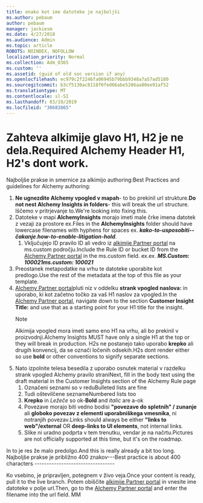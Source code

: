 ```yaml
---
title: enako kot ime datoteke je najboljši
ms.author: pebaum
author: pebaum
manager: jackiesm
ms.date: 4/27/2018
ms.audience: Admin
ms.topic: article
ROBOTS: NOINDEX, NOFOLLOW
localization_priority: Normal
ms.collection: Adm_O365
ms.custom: ''
ms.assetid: (guid of old soc version if any)
ms.openlocfilehash: ec979c2f2246fa06945b79bbb9348a7a57ad5180
ms.sourcegitcommit: b3cf5130ac8118f0fed66abe5286aa80ee91af52
ms.translationtype: MT
ms.contentlocale: sl-SI
ms.lasthandoff: 03/19/2019
ms.locfileid: "30683865"
---
```

# <a name="required-alchemy-header-h1-h2s-dont-work"></a><span data-ttu-id="9bbc7-102">Zahteva alkimije glavo H1, H2 je ne dela.</span><span class="sxs-lookup"><span data-stu-id="9bbc7-102">Required Alchemy Header H1, H2's dont work.</span></span>
<span data-ttu-id="9bbc7-103">Najboljše prakse in smernice za alkimijo authoring:</span><span class="sxs-lookup"><span data-stu-id="9bbc7-103">Best Practices and guidelines for Alchemy authoring:</span></span>

1. <span data-ttu-id="9bbc7-104">**Ne ugnezdite Alchemy vpogled v mapah**- to bo prekinil url strukture.</span><span class="sxs-lookup"><span data-stu-id="9bbc7-104">**Do not nest Alchemy Insights in folders**- this will break the url structure.</span></span> <span data-ttu-id="9bbc7-105">Iščemo v pritrjevanje to.</span><span class="sxs-lookup"><span data-stu-id="9bbc7-105">We're looking into fixing this.</span></span>
1. <span data-ttu-id="9bbc7-106">Datoteke v mapi **AlchemyInsights** morajo imeti male črke imena datotek z vezaji za prostore ex.</span><span class="sxs-lookup"><span data-stu-id="9bbc7-106">Files in the **AlchemyInsights** folder should have lowercase filenames with hyphens for spaces ex.</span></span> <span data-ttu-id="9bbc7-107">***kako-to-usposobiti--čakanje***.</span><span class="sxs-lookup"><span data-stu-id="9bbc7-107">***how-to-enable-litigation-hold***.</span></span>
    1. <span data-ttu-id="9bbc7-108">Vključujejo ID pravilo ID ali vedro iz [alkimije Partner portal](https://alchemyportal.azurewebsites.net) na ms.custom področju.</span><span class="sxs-lookup"><span data-stu-id="9bbc7-108">Include the Rule ID or bucket ID from the [Alchemy Partner portal](https://alchemyportal.azurewebsites.net) in the ms.custom field.</span></span> <span data-ttu-id="9bbc7-109">ex.</span><span class="sxs-lookup"><span data-stu-id="9bbc7-109">ex.</span></span> <span data-ttu-id="9bbc7-110">***MS.Custom: 100021***</span><span class="sxs-lookup"><span data-stu-id="9bbc7-110">***ms.custom: 100021***</span></span>
1. <span data-ttu-id="9bbc7-111">Preostanek metapodatke na vrhu te datoteke uporabite kot predlogo.</span><span class="sxs-lookup"><span data-stu-id="9bbc7-111">Use the rest of the metadata at the top of this file as your template.</span></span>
1. <span data-ttu-id="9bbc7-112">[Alchemy Partner portal](https://alchemyportal.azurewebsites.net)pluti niz v oddelku **strank vpogled naslova:** in uporabo, ki kot začetno točko za vaš H1 naslov za vpogled.</span><span class="sxs-lookup"><span data-stu-id="9bbc7-112">In the [Alchemy Partner portal](https://alchemyportal.azurewebsites.net), navigate down to the section **Customer Insight Title:** and use that as a starting point for your H1 title for the insight.</span></span> 
    > [!NOTE]
    > <span data-ttu-id="9bbc7-113">Alkimija vpogled mora imeti samo eno H1 na vrhu, ali bo prekinil v proizvodnji.</span><span class="sxs-lookup"><span data-stu-id="9bbc7-113">Alchemy Insights MUST have only a single H1 at the top or they will break in production.</span></span> <span data-ttu-id="9bbc7-114">H2s ne postanejo tako uporabo **krepko** ali drugih konvencij, da se označi ločenih odsekih.</span><span class="sxs-lookup"><span data-stu-id="9bbc7-114">H2s dont render either so use **bold** or other conventions to signify separate sections.</span></span>
1. <span data-ttu-id="9bbc7-115">Nato izpolnite telesa besedila z uporabo osnutek material v razdelku strank vpogled Alchemy pravilo strani</span><span class="sxs-lookup"><span data-stu-id="9bbc7-115">Next, fill in the body text using the draft material in the Customer Insights section of the Alchemy Rule page</span></span>
    1. <span data-ttu-id="9bbc7-116">Označeni seznami so v redu</span><span class="sxs-lookup"><span data-stu-id="9bbc7-116">Bulleted lists are fine</span></span>
    1. <span data-ttu-id="9bbc7-117">Tudi oštevilčene sezname</span><span class="sxs-lookup"><span data-stu-id="9bbc7-117">Numbered lists too</span></span>
    1. <span data-ttu-id="9bbc7-118">**Krepko** in *Ležeče* so ok-</span><span class="sxs-lookup"><span data-stu-id="9bbc7-118">**Bold** and *italic* are a-ok</span></span>
    1. <span data-ttu-id="9bbc7-119">Povezave morajo biti vedno bodisi **"povezave do spletnih" / zunanje** ali **globoko povezav z elementi uporabniškega vmesnika**, ni notranjih povezav.</span><span class="sxs-lookup"><span data-stu-id="9bbc7-119">Links should always be either **"links to web"/external** OR **deep-links to UI elements**, not internal links.</span></span>
    1. <span data-ttu-id="9bbc7-120">Slike ni uradno podprta v tem trenutku, vendar je na načrtu.</span><span class="sxs-lookup"><span data-stu-id="9bbc7-120">Pictures are not officially supported at this time, but it's on the roadmap.</span></span>

<span data-ttu-id="9bbc7-121">In to je res že malo predolgo.</span><span class="sxs-lookup"><span data-stu-id="9bbc7-121">And this is really already a bit too long.</span></span> <span data-ttu-id="9bbc7-122">Najboljše prakse je približno 400 znakov---</span><span class="sxs-lookup"><span data-stu-id="9bbc7-122">Best practice is about 400 characters ---------------------------------</span></span>

<span data-ttu-id="9bbc7-123">Ko vsebino, je pripravljen, potegnem v živo veja.</span><span class="sxs-lookup"><span data-stu-id="9bbc7-123">Once your content is ready, pull it to the live branch.</span></span> <span data-ttu-id="9bbc7-124">Potem obiščite [alkimije Partner portal](https://alchemyportal.azurewebsites.net) in vnesite ime datoteke v polje url.</span><span class="sxs-lookup"><span data-stu-id="9bbc7-124">Then, go to the [Alchemy Partner portal](https://alchemyportal.azurewebsites.net) and enter the filename into the url field.</span></span> <span data-ttu-id="9bbc7-125">M</span><span class="sxs-lookup"><span data-stu-id="9bbc7-125">M</span></span>